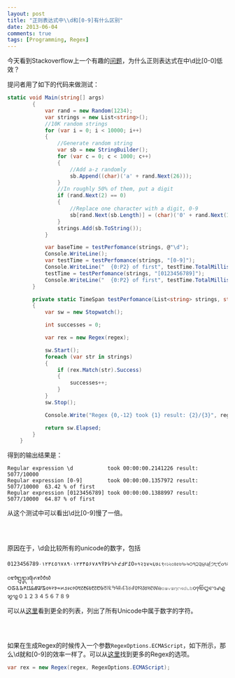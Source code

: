 ```yaml
---
layout: post
title: "正则表达式中\\d和[0-9]有什么区别"
date: 2013-06-04
comments: true
tags: [Programming, Regex]
---
```

<p>今天看到Stackoverflow上一个有趣的<a href="http://stackoverflow.com/questions/16621738/d-is-less-efficient-than-0-9?newsletter=1&amp;nlcode=55866%7cc739">问题</a>，为什么正则表达式在中\d比[0-0]低效？</p>
<p>提问者用了如下的代码来做测试：</p>


```csharp
static void Main(string[] args)
        {
            var rand = new Random(1234);
            var strings = new List<string>();
            //10K random strings
            for (var i = 0; i < 10000; i++)
            {
                //Generate random string
                var sb = new StringBuilder();
                for (var c = 0; c < 1000; c++)
                {
                    //Add a-z randomly
                    sb.Append((char)('a' + rand.Next(26)));
                }
                //In roughly 50% of them, put a digit
                if (rand.Next(2) == 0)
                {
                    //Replace one character with a digit, 0-9
                    sb[rand.Next(sb.Length)] = (char)('0' + rand.Next(10));
                }
                strings.Add(sb.ToString());
            }

            var baseTime = testPerfomance(strings, @"\d");
            Console.WriteLine();
            var testTime = testPerfomance(strings, "[0-9]");
            Console.WriteLine("  {0:P2} of first", testTime.TotalMilliseconds / baseTime.TotalMilliseconds);
            testTime = testPerfomance(strings, "[0123456789]");
            Console.WriteLine("  {0:P2} of first", testTime.TotalMilliseconds / baseTime.TotalMilliseconds);
        }

        private static TimeSpan testPerfomance(List<string> strings, string regex)
        {
            var sw = new Stopwatch();

            int successes = 0;

            var rex = new Regex(regex);

            sw.Start();
            foreach (var str in strings)
            {
                if (rex.Match(str).Success)
                {
                    successes++;
                }
            }
            sw.Stop();

            Console.Write("Regex {0,-12} took {1} result: {2}/{3}", regex, sw.Elapsed, successes, strings.Count);

            return sw.Elapsed;
        }
    }
```
<p>得到的输出结果是：</p>


```
Regular expression \d           took 00:00:00.2141226 result: 5077/10000
Regular expression [0-9]        took 00:00:00.1357972 result: 5077/10000  63.42 % of first
Regular expression [0123456789] took 00:00:00.1388997 result: 5077/10000  64.87 % of first
```

<p>从这个测试中可以看出\d比[0-9]慢了一倍。</p>
<h3>&nbsp;</h3>
<p>原因在于，\d会比较所有的unicode的数字，包括</p>

```
0123456789٠١٢٣٤٥٦٧٨٩۰۱۲۳۴۵۶۷۸۹߀߁߂߃߄߅߆߇߈߉०१२३४५६७८९০১২৩৪৫৬৭৮৯੦੧੨੩੪੫੬੭੮੯૦૧૨૩૪૫૬૭૮૯୦୧୨୩୪୫୬୭୮୯௦௧௨௩௪௫௬௭௮௯౦౧౨౩౪౫౬౭౮౯೦೧೨೩೪೫೬೭೮೯൦൧൨൩൪൫൬൭൮൯๐๑๒๓๔๕๖๗๘๙໐໑໒໓໔໕໖໗໘໙༠༡༢༣༤༥༦༧༨༩၀၁၂၃၄၅၆၇၈၉႐႑႒႓႔႕႖႗႘႙០១២៣៤៥៦៧៨៩᠐᠑᠒᠓᠔᠕᠖᠗᠘᠙᥆᥇᥈᥉᥊᥋᥌᥍᥎᥏᧐᧑᧒᧓᧔᧕᧖᧗᧘᧙᭐᭑᭒᭓᭔᭕᭖᭗᭘᭙᮰᮱᮲᮳᮴᮵᮶᮷᮸᮹᱀᱁᱂᱃᱄᱅᱆᱇᱈᱉᱐᱑᱒᱓᱔᱕᱖᱗᱘᱙꘠꘡꘢꘣꘤꘥꘦꘧꘨꘩꣐꣑꣒꣓꣔꣕꣖꣗꣘꣙꤀꤁꤂꤃꤄꤅꤆꤇꤈꤉꩐꩑꩒꩓꩔꩕꩖꩗꩘꩙０１２３４５６７８９
```

<p>可以从<a href="http://www.fileformat.info/info/unicode/category/Nd/list.htm">这里</a>看到更全的列表，列出了所有Unicode中属于数字的字符。</p>
<h3>&nbsp;</h3>
<p>如果在生成Regex的时候传入一个参数<code>RegexOptions.ECMAScript</code>，如下所示，那么\d就和[0-9]的效率一样了。可以从<a href="http://msdn.microsoft.com/en-us/library/yd1hzczs.aspx">这里</a>找到更多的Regex的选项。</p>

```csharp
var rex = new Regex(regex, RegexOptions.ECMAScript);
```